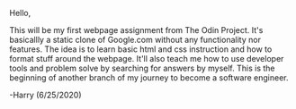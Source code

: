 Hello,

This will be my first webpage assignment from The Odin Project. It's basicallly a static clone of Google.com without any functionality nor features. The idea is to learn basic html and css instruction and how to format stuff around the webpage. It'll also teach me how to use developer tools and problem solve by searching for answers by myself. This is the beginning of another branch of my journey to become a software engineer.

-Harry (6/25/2020)